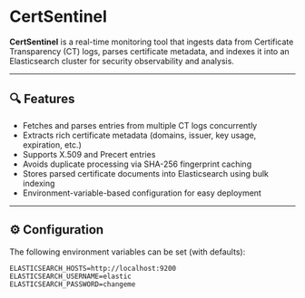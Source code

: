 # CertSentinel

**CertSentinel** is a real-time monitoring tool that ingests data from Certificate Transparency (CT) logs, parses certificate metadata, and indexes it into an Elasticsearch cluster for security observability and analysis.

---

## 🔍 Features

- Fetches and parses entries from multiple CT logs concurrently
- Extracts rich certificate metadata (domains, issuer, key usage, expiration, etc.)
- Supports X.509 and Precert entries
- Avoids duplicate processing via SHA-256 fingerprint caching
- Stores parsed certificate documents into Elasticsearch using bulk indexing
- Environment-variable-based configuration for easy deployment

---

## ⚙️ Configuration

The following environment variables can be set (with defaults):

```env
ELASTICSEARCH_HOSTS=http://localhost:9200
ELASTICSEARCH_USERNAME=elastic
ELASTICSEARCH_PASSWORD=changeme
